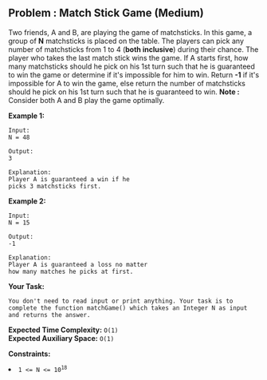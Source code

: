 ## Problem : Match Stick Game (Medium)
Two friends, A and B, are playing the game of matchsticks. In this game, a group of **N** matchsticks is placed on the table. The players can pick any number of matchsticks from 1 to 4 (**both inclusive**) during their chance. The player who takes the last match stick wins the game. If A starts first, how many matchsticks should he pick on his 1st turn such that he is guaranteed to win the game or determine if it's impossible for him to win. Return **-1** if it's impossible for A to win the game, else return the number of matchsticks should he pick on his 1st turn such that he is guaranteed to win.
**Note :** Consider both A and B play the game optimally.

**Example 1:**
```
Input:
N = 48

Output:
3

Explanation:
Player A is guaranteed a win if he
picks 3 matchsticks first.
```

**Example 2:**
```
Input:
N = 15

Output:
-1

Explanation:
Player A is guaranteed a loss no matter
how many matches he picks at first.
```

**Your Task:**
```
You don't need to read input or print anything. Your task is to complete the function matchGame() which takes an Integer N as input and returns the answer.
```

**Expected Time Complexity:**  ```O(1)```<br>
**Expected Auxiliary Space:**  ```O(1)```

**Constraints:**
<li><code>1 <= N <= 10<sup>18</sup></code></li>

